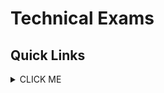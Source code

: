 # Technical Exams

## Quick Links

<details><summary>CLICK ME</summary>
<p>

1. [Fetch Rewards](https://github.com/e476h171/PERSONAL_PROJECTS/tree/main/Data%20Science/Customer%20Churn%20Prediction)


</p>
</details>
</details>
